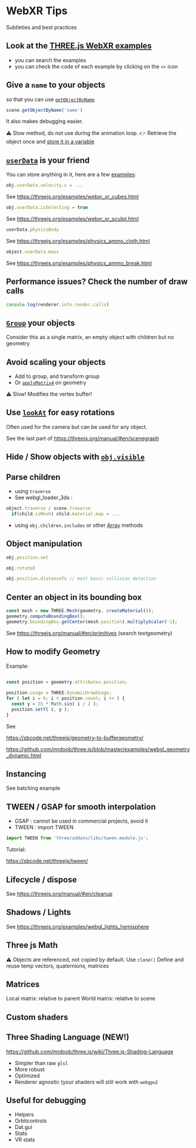 # WebXR Tips
Subtleties and best practices

## Look at the [THREE.js WebXR examples](https://threejs.org/examples/?q=webxr)

- you can search the examples
- you can check the code of each example by clicking on the `<>` icon


## Give a `name` to your objects 

so that you can use [`getObjectByName`](https://threejs.org/docs/#api/en/core/Object3D.getObjectByName)

```js
scene.getObjectByName('name')
```

It also makes debugging easier.

:warning: Slow method, do not use during the animation loop.
:point_right: Retrieve the object once and [store it in a variable](https://discourse.threejs.org/t/effeciency-of-getobjectbyname-getobjectid/55014/2)

## [`userData`](https://threejs.org/docs/#api/en/core/Object3D.userData) is your friend

You can store anything in it, here are a few [examples](https://github.com/mrdoob/three.js/search?utf8=%E2%9C%93&q=userdata): 

```js
obj.userData.velocity.x = ...
```
See https://threejs.org/examples/webxr_xr_cubes.html

```js
obj.userData.isSelecting = true
```
See https://threejs.org/examples/webxr_xr_sculpt.html

```js
userData.physicsBody
```
See https://threejs.org/examples/physics_ammo_cloth.html

```js
object.userData.mass
```
See https://threejs.org/examples/physics_ammo_break.html

## Performance issues? Check the number of draw calls

```js
console.log(renderer.info.render.calls) 
```

## [`Group`](https://threejs.org/docs/index.html?q=group#api/en/objects/Group) your objects

Consider this as a single matrix, an empty object with children but no geometry 

## Avoid scaling your objects

- Add to group, and transform group
- Or [`applyMatrix4`](https://threejs.org/docs/#api/en/core/Object3D.applyMatrix4) on geometry

:warning: Slow! Modifies the vertex buffer!

## Use [`lookAt`](https://threejs.org/docs/index.html#api/en/core/Object3D.lookAt) for easy rotations

Often used for the camera but can be used for any object.

See the last part of https://threejs.org/manual/#en/scenegraph

## Hide / Show objects with [`obj.visible`](https://threejs.org/docs/index.html#api/en/core/Object3D.visible)

## Parse children

- using `traverse`
- See webgl_loader_3ds :

```js
object.traverse / scene.traverse 
  if(child.isMesh) child.material.map = ...
```

- using `obj.children.includes`
or other [Array](https://developer.mozilla.org/fr/docs/Web/JavaScript/Reference/Global_Objects/Array/) methods


## Object manipulation

```js
obj.position.set

obj.rotateX

obj.position.distanceTo // most basic collision detection
```

## Center an object in its bounding box

```js
const mesh = new THREE.Mesh(geometry, createMaterial());
geometry.computeBoundingBox();
geometry.boundingBox.getCenter(mesh.position).multiplyScalar(-1);
```

See https://threejs.org/manual/#en/primitives
(search textgeometry)

## How to modify Geometry

Example: 

```js
 
const position = geometry.attributes.position;

position.usage = THREE.DynamicDrawUsage;
for ( let i = 0; i < position.count; i ++ ) {
  const y = 35 * Math.sin( i / 2 );
  position.setY( i, y );
}
```

See 

https://sbcode.net/threejs/geometry-to-buffergeometry/

https://github.com/mrdoob/three.js/blob/master/examples/webgl_geometry_dynamic.html


## Instancing

See batching example

## TWEEN / GSAP for smooth interpolation

- GSAP : cannot be used in commercial projects, avoid it
- TWEEN : import TWEEN

```js
import TWEEN from 'three/addons/libs/tween.module.js';
```


Tutorial:

https://sbcode.net/threejs/tween/



## Lifecycle / dispose

See https://threejs.org/manual/#en/cleanup

## Shadows / Lights

See https://threejs.org/examples/webgl_lights_hemisphere
 
## Three js Math

:warning: Objects are referenced, not copied by default.
Use `clone()`
Define and reuse temp vectors, quaternions, matrices
     

## Matrices

Local matrix: relative to parent
World matrix: relative to scene
       
## Custom shaders

## Three Shading Language (NEW!)

https://github.com/mrdoob/three.js/wiki/Three.js-Shading-Language

- Simpler than raw `glsl`
- More robust
- Optimized
- Renderer agnostic (your shaders will still work with `webgpu`)

## Useful for debugging

- Helpers
- Orbitcontrols
- Dat.gui
- Stats
- VR stats

